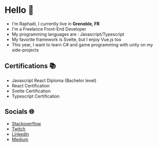 # Hello 👋

- I'm Raphaël, I currently live in **Grenoble, FR**
- I'm a Freelance Front-End Developer
- My programming languages are : Javascript/Typescript
- My favorite framework is Svelte, but I enjoy Vue.js too
- This year, I want to learn C# and game programming with unity on my side-projects

## Certifications 📚

- Javascript React Diploma (Bachelor level)
- React Certification
- Svelte Certification
- Typescript Certification

## Socials 🌐

- [Stackoverflow](https://stackoverflow.com/users/15721671)
- [Twitch](https://twitch.tv/LeVraiRaphael)
- [Linkedin](https://linkedin.com/in/https://www.linkedin.com/in/rapha%C3%ABl-damevin-8b14691a9/)
- [Medium](https://medium.com/@raphaeldamevin)
